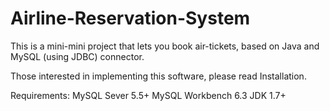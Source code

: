 # Airline-Reservation-System
This is a mini-mini project that lets you book air-tickets, based on Java and MySQL (using JDBC) connector.

Those interested in implementing this software, please read Installation.

Requirements: 
MySQL Sever 5.5+
MySQL Workbench 6.3
JDK 1.7+

